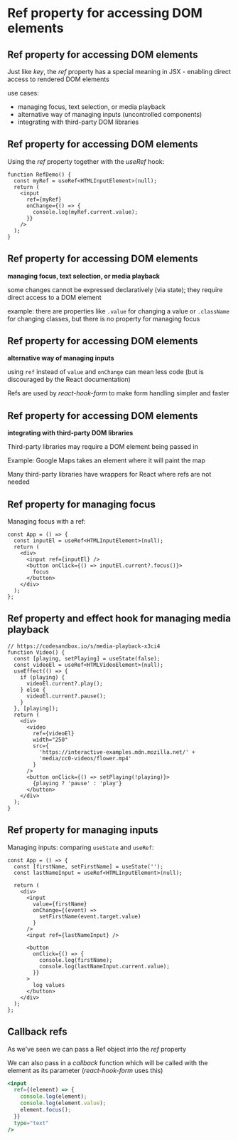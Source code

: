 # Ref property for accessing DOM elements

## Ref property for accessing DOM elements

Just like _key_, the _ref_ property has a special meaning in JSX - enabling direct access to rendered DOM elements

use cases:

- managing focus, text selection, or media playback
- alternative way of managing inputs (uncontrolled components)
- integrating with third-party DOM libraries

## Ref property for accessing DOM elements

Using the _ref_ property together with the _useRef_ hook:

```tsx
function RefDemo() {
  const myRef = useRef<HTMLInputElement>(null);
  return (
    <input
      ref={myRef}
      onChange={() => {
        console.log(myRef.current.value);
      }}
    />
  );
}
```

## Ref property for accessing DOM elements

**managing focus, text selection, or media playback**

some changes cannot be expressed declaratively (via state); they require direct access to a DOM element

example: there are properties like `.value` for changing a value or `.className` for changing classes, but there is no property for managing focus

## Ref property for accessing DOM elements

**alternative way of managing inputs**

using `ref` instead of `value` and `onChange` can mean less code (but is discouraged by the React documentation)

Refs are used by _react-hook-form_ to make form handling simpler and faster

## Ref property for accessing DOM elements

**integrating with third-party DOM libraries**

Third-party libraries may require a DOM element being passed in

Example: Google Maps takes an element where it will paint the map

Many third-party libraries have wrappers for React where refs are not needed

## Ref property for managing focus

Managing focus with a ref:

```tsx
const App = () => {
  const inputEl = useRef<HTMLInputElement>(null);
  return (
    <div>
      <input ref={inputEl} />
      <button onClick={() => inputEl.current?.focus()}>
        focus
      </button>
    </div>
  );
};
```

## Ref property and effect hook for managing media playback

```tsx
// https://codesandbox.io/s/media-playback-x3ci4
function Video() {
  const [playing, setPlaying] = useState(false);
  const videoEl = useRef<HTMLVideoElement>(null);
  useEffect(() => {
    if (playing) {
      videoEl.current?.play();
    } else {
      videoEl.current?.pause();
    }
  }, [playing]);
  return (
    <div>
      <video
        ref={videoEl}
        width="250"
        src={
          'https://interactive-examples.mdn.mozilla.net/' +
          'media/cc0-videos/flower.mp4'
        }
      />
      <button onClick={() => setPlaying(!playing)}>
        {playing ? 'pause' : 'play'}
      </button>
    </div>
  );
}
```

## Ref property for managing inputs

Managing inputs: comparing `useState` and `useRef`:

```tsx
const App = () => {
  const [firstName, setFirstName] = useState('');
  const lastNameInput = useRef<HTMLInputElement>(null);

  return (
    <div>
      <input
        value={firstName}
        onChange={(event) =>
          setFirstName(event.target.value)
        }
      />
      <input ref={lastNameInput} />

      <button
        onClick={() => {
          console.log(firstName);
          console.log(lastNameInput.current.value);
        }}
      >
        log values
      </button>
    </div>
  );
};
```

## Callback refs

As we've seen we can pass a Ref object into the _ref_ property

We can also pass in a _callback_ function which will be called with the element as its parameter (_react-hook-form_ uses this)

```jsx
<input
  ref={(element) => {
    console.log(element);
    console.log(element.value);
    element.focus();
  }}
  type="text"
/>
```
